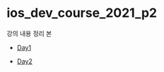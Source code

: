 # ios_dev_course_2021_p2

강의 내용 정리 본 

- [Day1](https://github.com/minimanin/ios_dev_course_2021_p2/blob/master/%EA%B0%95%EC%9D%98%20%EC%A0%95%EB%A6%AC%20%EB%82%B4%EC%9A%A9/day1.md)

- [Day2](https://github.com/minimanin/ios_dev_course_2021_p2/blob/master/%EA%B0%95%EC%9D%98%20%EC%A0%95%EB%A6%AC%20%EB%82%B4%EC%9A%A9/day2.md)
